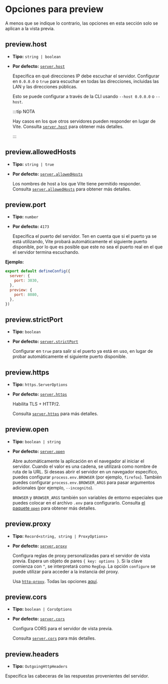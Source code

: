 # Opciones para preview

A menos que se indique lo contrario, las opciones en esta sección solo se aplican a la vista previa.

## preview.host

- **Tipo:** `string | boolean`
- **Por defecto:** [`server.host`](#server_host)

  Especifica en qué direcciones IP debe escuchar el servidor.
  Configurar en `0.0.0.0` o `true` para escuchar en todas las direcciones, incluidas las LAN y las direcciones públicas.

  Esto se puede configurar a través de la CLI usando `--host 0.0.0.0` o `--host`.

  :::tip NOTA

  Hay casos en los que otros servidores pueden responder en lugar de Vite.
  Consulta [`server.host`](./server-options#server-host) para obtener más detalles.

  :::

## preview.allowedHosts

- **Tipo:** `string | true`
- **Por defecto:** [`server.allowedHosts`](./server-options#server-allowedhosts)

  Los nombres de host a los que Vite tiene permitido responder.  
  Consulta [`server.allowedHosts`](./server-options#server-allowedhosts) para obtener más detalles.

## preview.port

- **Tipo:** `number`
- **Por defecto:** `4173`

  Especifica el puerto del servidor. Ten en cuenta que si el puerto ya se está utilizando, Vite probará automáticamente el siguiente puerto disponible, por lo que es posible que este no sea el puerto real en el que el servidor termina escuchando.

**Ejemplo:**

```js
export default defineConfig({
  server: {
    port: 3030,
  },
  preview: {
    port: 8080,
  },
})
```

## preview.strictPort

- **Tipo:** `boolean`
- **Por defecto:** [`server.strictPort`](#server_strictport)

  Configurar en `true` para salir si el puerto ya está en uso, en lugar de probar automáticamente el siguiente puerto disponible.

## preview.https

- **Tipo:** `https.ServerOptions`
- **Por defecto:** [`server.https`](#server_https)

  Habilita TLS + HTTP/2.

  Consulta [`server.https`](./server-options#server-https) para más detalles.

## preview.open

- **Tipo:** `boolean | string`
- **Por defecto:** [`server.open`](#server-open)

  Abre automáticamente la aplicación en el navegador al iniciar el servidor. Cuando el valor es una cadena, se utilizará como nombre de ruta de la URL. Si deseas abrir el servidor en un navegador específico, puedes configurar `process.env.BROWSER` (por ejemplo, `firefox`). También puedes configurar `process.env.BROWSER_ARGS` para pasar argumentos adicionales (por ejemplo, `--incognito`).

  `BROWSER` y `BROWSER_ARGS` también son variables de entorno especiales que puedes colocar en el archivo `.env` para configurarlo. Consulta [el paquete `open`](https://github.com/sindresorhus/open#app) para obtener más detalles.

## preview.proxy

- **Tipo:** `Record<string, string | ProxyOptions>`
- **Por defecto:** [`server.proxy`](#server-proxy)

  Configura reglas de proxy personalizadas para el servidor de vista previa. Espera un objeto de pares `{ key: options }`. Si la clave comienza con `^`, se interpretará como `RegExp`. La opción `configure` se puede utilizar para acceder a la instancia del proxy.

  Usa [`http-proxy`](https://github.com/http-party/node-http-proxy). Todas las opciones [aquí](https://github.com/http-party/node-http-proxy#options).

## preview.cors

- **Tipo:** `boolean | CorsOptions`
- **Por defecto:** [`server.cors`](#server-proxy)

  Configura CORS para el servidor de vista previa.

  Consulta [`server.cors`](./server-options#server-cors) para más detalles.

## preview.headers

- **Tipo:** `OutgoingHttpHeaders`

Especifica las cabeceras de las respuestas provenientes del servidor.
